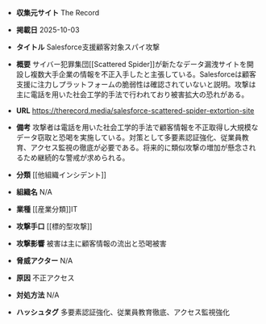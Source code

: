 - **収集元サイト**
The Record

- **掲載日**
2025-10-03

- **タイトル**
Salesforce支援顧客対象スパイ攻撃

- **概要**
サイバー犯罪集団[[Scattered Spider]]が新たなデータ漏洩サイトを開設し複数大手企業の情報を不正入手したと主張している。Salesforceは顧客支援に注力しプラットフォームの脆弱性は確認されていないと説明。攻撃は主に電話を用いた社会工学的手法で行われており被害拡大の恐れがある。

- **URL**
https://therecord.media/salesforce-scattered-spider-extortion-site

- **備考**
攻撃者は電話を用いた社会工学的手法で顧客情報を不正取得し大規模なデータ窃取と恐喝を実施している。対策として多要素認証強化、従業員教育、アクセス監視の徹底が必要である。将来的に類似攻撃の増加が懸念されるため継続的な警戒が求められる。

- **分類**
[[他組織インシデント]]

- **組織名**
N/A

- **業種**
[[産業分類]]IT

- **攻撃手口**
[[標的型攻撃]]

- **攻撃影響**
被害は主に顧客情報の流出と恐喝被害

- **脅威アクター**
N/A

- **原因**
不正アクセス

- **対処方法**
N/A

- **ハッシュタグ**
多要素認証強化、従業員教育徹底、アクセス監視強化
